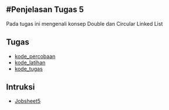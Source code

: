 #Penjelasan Tugas 5
-------------------

Pada tugas ini mengenali konsep Double dan Circular Linked List


Tugas
-----

* [kode_percobaan](./kode_percobaan/)
* [kode_latihan](./kode_latihan/)
* [kode_tugas](./kode_tugas/)


Intruksi
--------

* [Jobsheet5](../Intruksi/)
